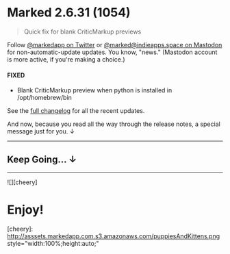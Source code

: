<!--
style: marked update
-->

# Marked 2.6.31 (1054)

> Quick fix for blank CriticMarkup previews

Follow [@markedapp on Twitter](https://twitter.com/markedapp) or [@marked@indieapps.space on Mastodon](https://indieapps.space/@marked) for non-automatic-update updates. You know, "news." (Mastodon account is more active, if you're making a choice.)

#### FIXED

- Blank CriticMarkup preview when python is installed in /opt/homebrew/bin

See the [full changelog](http://marked2app.com/help/changelog.html) for all the recent updates.


And now, because you read all the way through the release notes, a special message just for you. &darr;

---

## Keep Going... &darr;

---


![][cheery]

# Enjoy!

[cheery]: http://asssets.markedapp.com.s3.amazonaws.com/puppiesAndKittens.png style="width:100%;height:auto;"

